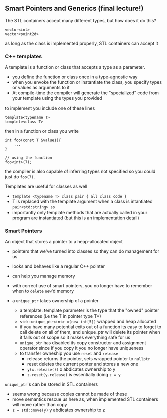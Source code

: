 ## Smart Pointers and Generics (final lecture!)

The STL containers accept many different types, but how does it do this?

```
vector<int>
vector<point2d>
```

as long as the class is implemented properly, STL containers can accept it

### C++ templates

A template is a function or class that accepts a type as a parameter.
- you define the function or class once in a type-agnostic way
- when you envoke the function or instantiate the class, you specify types or values as arguments to it
- At compile-time the compiler will generate the "specialized" code from your template using the types you provided

to implement you include one of these lines
```
template<typename T>
templete<class T>
```

then in a function or class you write

```
int foo(const T &value1){
    ...
}

// using the function
foo<int>(7);
```

the compiler is also capable of inferring types not specified so you could just do `foo(7)`.


Templates are useful for classes as well
- `template <typename T> class pair { all class code }`
- T is replaced with the template argument when a class is intantiated `pair<std:string> ss`
- importantly only template methods that are actually called in your program are instantiated (but this is an implementation detail)


### Smart Pointers

An object that stores a pointer to a heap-allocated object
- pointers that we've turned into classes so they can do management for us
- looks and behaves like a regular C++ pointer
- can help you manage memory
- with correct use of smart pointers, you no longer have to remember when to `delete` `new`'d memory

- a `unique_ptr` takes ownership of a pointer
    - a template: template parameter is the type that the "owned" pointer references (i.e the T in pointer type T*)
    - `std::unique_ptr<int> x(new int[5])` wrapped and heap allocated
    - if you have many potential exits out of a function its easy to forget to call delete on all of them, and unique_ptr will delete its pointer when it falls out of scope so it makes everything safe for us
    - `unique_ptr` has disabled its copy constructor and assignment operator since if you copy it you no longer have uniqueness
    - to transfer owneship you use `reset` and `release`
        - release returns the pointer, sets wrapped pointer to `nullptr`
        - reset deletes the current ponter and stores a new one
        - `y(x.release())` x abdicates ownership to y
        - `z.reset(y.release)` is essentially doing `z = y` 

`unique_ptr`'s can be stored in STL containers
- seems wrong because copies cannot be made of these
- move semantics rescue us here as, when implemented STL containers will move rather than copy
- `z = std::move(y)` y abdicates ownership to z








